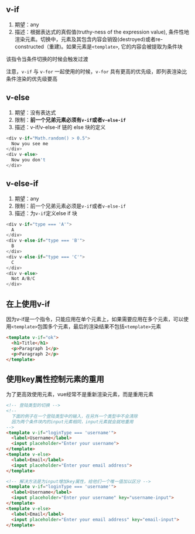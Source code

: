 
## v-if
1. 期望：any
2. 描述：根据表达式的真假值(truthy-ness of the expression value), 条件性地渲染元素。切换中，元素及其包含内容会销毁(destroyed)或者re-constructed（重建)。如果元素是`<template>`, 它的内容会被提取为条件块


该指令当条件切换的时候会触发过渡

注意，`v-if` 与 `v-for` 一起使用的时候，`v-for` 具有更高的优先级，即列表渲染比条件渲染的优先级要高


## v-else
1. 期望：没有表达式
2. 限制：**前一个兄弟元素必须有`v-if`或者`v-else-if`**
3. 描述：v-if/v-else-if 链的 else 块的定义

```js
<div v-if="Math.random() > 0.5">
  Now you see me
</div>
<div v-else>
  Now you don't
</div>
```

## v-else-if
1. 期望：any
2. 限制：前一个兄弟元素必须是`v-if`或者`v-else-if`
3. 描述：为`v-if`定义else if 块

```js
<div v-if="type === 'A'">
  A
</div>
<div v-else-if="type === 'B'">
  B
</div>
<div v-else-if="type === 'C'">
  C
</div>
<div v-else>
  Not A/B/C
</div>
```

## 在<tempalte>上使用v-if
因为v-if是一个指令，只能应用在单个元素上，如果需要应用在多个元素，可以使用`<template>`包围多个元素，最后的渲染结果不包括`<template>`元素

```html
<template v-if="ok">
  <h1>Title</h1>
  <p>Paragraph 1</p>
  <p>Paragraph 2</p>
</template>
```

## 使用key属性控制元素的重用
为了更高效使用元素，vue经常不是重新渲染元素，而是重用元素


```html
<!-- 登陆类型的切换 -->
<!-- 
  下面的例子在一个登陆类型中的输入，在另外一个类型中不会清除 
  因为两个条件块内的input元素相同，input元素就会就地重用
-->
<template v-if="loginType === 'username'">
  <label>Username</label>
  <input placeholder="Enter your username">
</template>
<template v-else>
  <label>Email</label>
  <input placeholder="Enter your email address">
</template>

<!-- 解决方法是为input增加key属性，给他们一个唯一值加以区分 -->
<template v-if="loginType === 'username'">
  <label>Username</label>
  <input placeholder="Enter your username" key="username-input">
</template>
<template v-else>
  <label>Email</label>
  <input placeholder="Enter your email address" key="email-input">
</template>
```